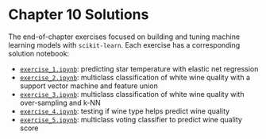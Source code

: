 # Chapter 10 Solutions

The end-of-chapter exercises focused on building and tuning machine learning models with `scikit-learn`. Each exercise has a corresponding solution notebook:

- [`exercise_1.ipynb`](./exercise_1.ipynb): predicting star temperature with elastic net regression
- [`exercise_2.ipynb`](./exercise_2.ipynb): multiclass classification of white wine quality with a support vector machine and feature union
- [`exercise_3.ipynb`](./exercise_3.ipynb): multiclass classification of white wine quality with over-sampling and k-NN
- [`exercise_4.ipynb`](./exercise_4.ipynb): testing if wine type helps predict wine quality
- [`exercise_5.ipynb`](./exercise_5.ipynb): multiclass voting classifier to predict wine quality score
